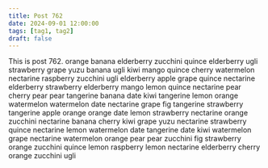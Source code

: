 ```yaml
---
title: Post 762
date: 2024-09-01 12:00:00
tags: [tag1, tag2]
draft: false
---
```

This is post 762.
orange
banana
elderberry
zucchini
quince
elderberry
ugli
strawberry
grape
yuzu
banana
ugli
kiwi
mango
quince
cherry
watermelon
nectarine
raspberry
zucchini
ugli
elderberry
apple
grape
quince
nectarine
elderberry
strawberry
elderberry
mango
lemon
quince
nectarine
pear
cherry
pear
pear
tangerine
banana
date
kiwi
tangerine
lemon
orange
watermelon
watermelon
date
nectarine
grape
fig
tangerine
strawberry
tangerine
apple
orange
orange
date
lemon
strawberry
nectarine
orange
zucchini
nectarine
banana
cherry
kiwi
grape
yuzu
nectarine
strawberry
quince
nectarine
lemon
watermelon
date
tangerine
date
kiwi
watermelon
grape
nectarine
watermelon
orange
pear
pear
zucchini
fig
strawberry
orange
zucchini
quince
lemon
raspberry
lemon
nectarine
elderberry
cherry
orange
zucchini
ugli
